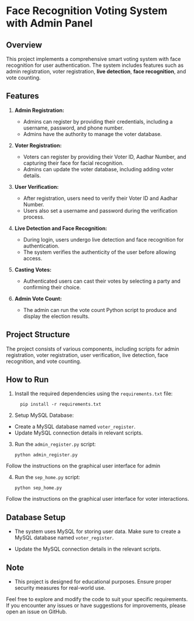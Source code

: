 # Face Recognition Voting System with Admin Panel

## Overview

This project implements a comprehensive smart voting system with face recognition for user authentication. The system includes features such as admin registration, voter registration, **live detection**, **face recognition**, and vote counting.

## Features

1. **Admin Registration:**
   - Admins can register by providing their credentials, including a username, password, and phone number.
   - Admins have the authority to manage the voter database.

2. **Voter Registration:**
   - Voters can register by providing their Voter ID, Aadhar Number, and capturing their face for facial recognition.
   - Admins can update the voter database, including adding voter details.

3. **User Verification:**
   - After registration, users need to verify their Voter ID and Aadhar Number.
   - Users also set a username and password during the verification process.

4. **Live Detection and Face Recognition:**
   - During login, users undergo live detection and face recognition for authentication.
   - The system verifies the authenticity of the user before allowing access.

5. **Casting Votes:**
   - Authenticated users can cast their votes by selecting a party and confirming their choice.

6. **Admin Vote Count:**
   - The admin can run the vote count Python script to produce and display the election results.

## Project Structure

The project consists of various components, including scripts for admin registration, voter registration, user verification, live detection, face recognition, and vote counting.

## How to Run

1. Install the required dependencies using the `requirements.txt` file:
       
         pip install -r requirements.txt


2. Setup MySQL Database:

- Create a MySQL database named `voter_register`.
- Update MySQL connection details in relevant scripts.

3. Run the `admin_register.py` script:

       python admin_register.py

 Follow the instructions on the graphical user interface for admin


4. Run the `sep_home.py` script:

       python sep_home.py

Follow the instructions on the graphical user interface for voter interactions.

## Database Setup

- The system uses MySQL for storing user data. Make sure to create a MySQL database named `voter_register`.

- Update the MySQL connection details in the relevant scripts.

## Note

- This project is designed for educational purposes. Ensure proper security measures for real-world use.

Feel free to explore and modify the code to suit your specific requirements. If you encounter any issues or have suggestions for improvements, please open an issue on GitHub.
